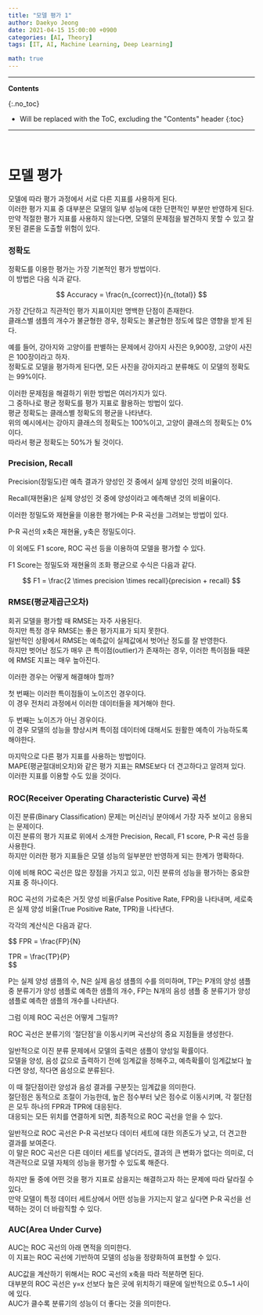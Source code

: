 ```yaml
---
title: "모델 평가 1"
author: Daekyo Jeong
date: 2021-04-15 15:00:00 +0900
categories: [AI, Theory]
tags: [IT, AI, Machine Learning, Deep Learning]

math: true
---
```


---
**Contents**

{:.no_toc}

* Will be replaced with the ToC, excluding the "Contents" header
{:toc}
---

<br/>

# **모델 평가**  

모델에 따라 평가 과정에서 서로 다른 지표를 사용하게 된다.  
이러한 평가 지표 중 대부분은 모델의 일부 성능에 대한 단편적인 부분만 반영하게 된다.  
만약 적절한 평가 지표를 사용하지 않는다면, 모델의 문제점을 발견하지 못할 수 있고 잘못된 결론을 도출할 위험이 있다.  

### **정확도**  

정확도를 이용한 평가는 가장 기본적인 평가 방법이다.  
이 방법은 다음 식과 같다.  

$$
Accuracy = \frac{n_{correct}}{n_{total}}
$$

가장 간단하고 직관적인 평가 지표이지만 명백한 단점이 존재한다.  
클래스별 샘플의 개수가 불균형한 경우, 정확도는 불균형한 정도에 많은 영향을 받게 된다.  

예를 들어, 강아지와 고양이를 판별하는 문제에서 강아지 사진은 9,900장, 고양이 사진은 100장이라고 하자.  
정확도로 모델을 평가하게 된다면, 모든 사진을 강아지라고 분류해도 이 모델의 정확도는 99%이다.  

이러한 문제점을 해결하기 위한 방법은 여러가지가 있다.  
그 중하나로 평균 정확도를 평가 지표로 활용하는 방법이 있다.  
평균 정확도는 클래스별 정확도의 평균을 나타낸다.  
위의 예시에서는 강아지 클래스의 정확도는 100%이고, 고양이 클래스의 정확도는 0%이다.  
따라서 평균 정확도는 50%가 될 것이다.  

### **Precision, Recall**  

Precision(정밀도)란 예측 결과가 양성인 것 중에서 실제 양성인 것의 비율이다.  

Recall(재현율)은 실제 양성인 것 중에 양성이라고 예측해낸 것의 비율이다.  

이러한 정밀도와 재현율을 이용한 평가에는 P-R 곡선을 그려보는 방법이 있다.  

P-R 곡선의 x축은 재현율, y축은 정밀도이다.  

이 외에도 F1 score, ROC 곡선 등을 이용하여 모델을 평가할 수 있다.  

F1 Score는 정밀도와 재현율의 조화 평균으로 수식은 다음과 같다.  

$$
F1 = \frac{2 \times precision \times recall}{precision + recall}
$$

### **RMSE(평균제곱근오차)**  

회귀 모델을 평가할 때 RMSE는 자주 사용된다.  
하지만 특정 경우 RMSE는 좋은 평가지표가 되지 못한다.  
일반적인 상황에서 RMSE는 예측값이 실제값에서 벗어난 정도를 잘 반영한다.  
하지만 벗어난 정도가 매우 큰 특이점(outlier)가 존재하는 경우, 이러한 특이점들 때문에 RMSE 지표는 매우 높아진다.  

이러한 경우는 어떻게 해결해야 할까?  

첫 번째는 이러한 특이점들이 노이즈인 경우이다.  
이 경우 전처리 과정에서 이러한 데이터들을 제거해야 한다.  

두 번째는 노이즈가 아닌 경우이다.  
이 경우 모델의 성능을 향상시켜 특이점 데이터에 대해서도 원활한 예측이 가능하도록 해야한다.  

마지막으로 다른 평가 지표를 사용하는 방법이다.  
MAPE(평균절대비오차)와 같은 평가 지표는 RMSE보다 더 견고하다고 알려져 있다.  
이러한 지표를 이용할 수도 있을 것이다.  


### **ROC(Receiver Operating Characteristic Curve) 곡선**  

이진 분류(Binary Classification) 문제는 머신러닝 분야에서 가장 자주 보이고 응용되는 문제이다.  
이진 분류의 평가 지표로 위에서 소개한 Precision, Recall, F1 score, P-R 곡선 등을 사용한다.  
하지만 이러한 평가 지표들은 모델 성능의 일부분만 반영하게 되는 한계가 명확하다.  

이에 비해 ROC 곡선은 많은 장점을 가지고 있고, 이진 분류의 성능을 평가하는 중요한 지표 중 하나이다.  

ROC 곡선의 가로축은 거짓 양성 비율(False Positive Rate, FPR)을 나타내며, 세로축은 실제 양성 비율(True Positive Rate, TPR)을 나타낸다.  

각각의 계산식은 다음과 같다.  

$$
FPR = \frac{FP}{N}  

TPR = \frac{TP}{P}  
$$

P는 실제 양성 샘플의 수, N은 실제 음성 샘플의 수를 의미하며, TP는 P개의 양성 샘플 중 분류기가 양성 샘플로 예측한 샘플의 개수, FP는 N개의 음성 샘플 중 분류기가 양성 샘플로 예측한 샘플의 개수를 나타낸다.  

그럼 이제 ROC 곡선은 어떻게 그릴까?  

ROC 곡선은 분류기의 '절단점'을 이동시키며 곡선상의 중요 지점들을 생성한다.  

일반적으로 이진 분류 문제에서 모델의 출력은 샘플이 양성일 확률이다.  
모델을 양성, 음성 값으로 출력하기 전에 임계값을 정해주고, 예측확률이 임계값보다 높다면 양성, 작다면 음성으로 분류된다.  

이 때 절단점이란 양성과 음성 결과를 구분짓는 임계값을 의미한다.  
절단점은 동적으로 조절이 가능한데, 높은 점수부터 낮은 점수로 이동시키며, 각 절단점은 모두 하나의 FPR과 TPR에 대응된다.  
대응되는 모든 위치를 연결하게 되면, 최종적으로 ROC 곡선을 얻을 수 있다.  

일반적으로 ROC 곡선은 P-R 곡선보다 데이터 세트에 대한 의존도가 낮고, 더 견고한 결과를 보여준다.  
이 말은 ROC 곡선은 다른 데이터 세트를 넣더라도, 결과의 큰 변화가 없다는 의미로, 더 객관적으로 모델 자체의 성능을 평가할 수 있도록 해준다.  

하지만 둘 중에 어떤 것을 평가 지표로 삼을지는 해결하고자 하는 문제에 따라 달라질 수 있다.  
만약 모델이 특정 데이터 세트상에서 어떤 성능을 가지는지 알고 싶다면 P-R 곡선을 선택하는 것이 더 바람직할 수 있다.  


### **AUC(Area Under Curve)**  

AUC는 ROC 곡선의 아래 면적을 의미한다.  
이 지표는 ROC 곡선에 기반하여 모델의 성능을 정량화하여 표현할 수 있다.  

AUC값을 계산하기 위해서는 ROC 곡선의 x축을 따라 적분하면 된다.  
대부분의 ROC 곡선은 y=x 선보다 높은 곳에 위치하기 때문에 일반적으로 0.5~1 사이에 있다.  
AUC가 클수록 분류기의 성능이 더 좋다는 것을 의미한다.  


<br/>
